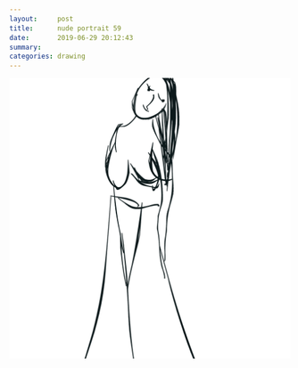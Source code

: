 ```yaml
---
layout:     post
title:      nude portrait 59
date:       2019-06-29 20:12:43
summary:    
categories: drawing
---
```

![nude portrait 59](/images/diary/nude-portrait-59.png ".")

